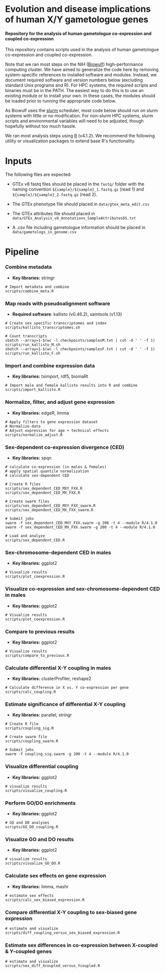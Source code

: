 # Evolution and disease implications of human X/Y gametologue genes

#### Repository for the analysis of human gametologue co-expression and coupled co-expression

This repository contains scripts used in the analysis of human gametologue co-expression and coupled co-expression. 

Note that we ran most steps on the NIH ([Biowulf](https://hpc.nih.gov/)) high-performance computing cluster. We have aimed to generalize the code here by removing system-specific references to installed software and modules. Instead, we document required software and version numbers below (excluding standard Unix programs and R). For HPC systems, the required scripts and binaries must be in the PATH. The easiest way to do this is to use an existing module or to install your own. In these cases, the modules should be loaded prior to running the appropriate code below.

As Biowulf uses the [slurm](https://slurm.schedmd.com/documentation.html) scheduler, most code below should run on slurm systems with little or no modification. For non-slurm HPC systems, slurm scripts and environmental variables will need to be adjusted, though hopefully without too much hassle.

We ran most analysis steps using [R](https://cran.r-project.org/) (v4.1.2). We recommend the following utility or visualization packages to extend base R's functionality.

# Inputs

The following files are expected:

* GTEx v8 fastq files should be placed in the ```fastq/``` folder with the naming convention ```${sample}/${sample}_1.fastq.gz``` (read 1) and ```${sample}/${sample}_2.fastq.gz``` (read 2).

* The GTEx phenotype file should placed in ```data/gtex_meta_edit.csv```

* The GTEx attributes file should placed in ```data/GTEx_Analysis_v8_Annotations_SampleAttributesDS.txt```

* A .csv file including gametologue information should be placed in ```data/gametologs_in_genome.csv```
  
# Pipeline
  
### Combine metadata

* **Key libraries:** stringr

```
# Import metadata and combine
scripts/combine_meta.R
```
### Map reads with pseudoalignment software

* **Required software**: kallisto (v0.46.2), samtools (v1.13)

```
# Create sex specific transcriptomes and index
scripts/kallisto_transcriptomes.sh

# Count transcripts
sbatch --array=1-$(wc -l checkpoints/samplesM.txt | cut -d ' ' -f 1) scripts/run_kallisto_M.sh
sbatch --array=1-$(wc -l checkpoints/samplesF.txt | cut -d ' ' -f 1) scripts/run_kallisto_F.sh
```

### Import and combine expression data

* **Key libraries:** tximport, rdf5, biomaRt

```
# Import male and female kallisto results into R and combine
scripts/import_kallisto.R
```

### Normalize, filter, and adjust gene expression

* **Key libraries:** edgeR, limma

```
# Apply filters to gene expression dataset
# Normalize data
# Adjust expression for age + technical effects
scripts/normalize_adjust.R
```

### Sex-dependent co-expression divergence (CED)

* **Key libraries:** spqn

```
# calculate co-expression (in males & females)
# apply spatial quantile normalization
# calculate sex-dependent CED 

# Create R files
scripts/sex_dependent_CED_MXY_FXX.R
scripts/sex_dependent_CED_MX_FXX.R

# Create swarm files
scripts/sex_dependent_CED_MXY_FXX_swarm.R
scripts/sex_dependent_CED_MX_FXX_swarm.R

# Submit jobs
swarm -f sex_dependent_CED_MXY_FXX.swarm -g 200 -t 4 --module R/4.1.0
swarm -f sex_dependent_CED_MX_FXX.swarm -g 200 -t 4 --module R/4.1.0

# Load and analyze
scripts/sex_dependent_CED.R
```

### Sex-chromosome-dependent CED in males 

* **Key libraries:** ggplot2

```
# Visualize results
scripts/plot_coexpression.R
```

### Visualize co-expression and sex-chromosome-dependent CED in males 

* **Key libraries:** ggplot2

```
# Visualize results
scripts/plot_coexpression.R
```

### Compare to previous results 

* **Key libraries:** ggplot2

```
# Visualize results
scripts/compare_to_previous.R
```

### Calculate differential X-Y coupling in males

* **Key libraries:** clusterProfiler, reshape2

```
# Calculate difference in X vs. Y co-expression per gene
scripts/calc_coupling.R
```

### Estimate significance of differential X-Y coupling 

* **Key libraries:** parallel, stringr

```
# Create R file
scripts/coupling_sig.R

# Create swarm file
scripts/coupling_swarm.R

# Submit jobs
swarm -f coupling_sig.swarm -g 200 -t 4 --module R/4.1.0
```

### Visualize differential coupling 

* **Key libraries:** ggplot2

```
# visualize results
scripts/visualize_coupling.R
```

### Perform GO/DO enrichments 

* **Key libraries:** ggplot2

```
# GO and DO analyses
scripts/GO_DO_coupling.R
```

### Visualize GO and DO results 

* **Key libraries:** ggplot2

```
# visualize results
scripts/visualize_GO_DO.R
```

### Calculate sex effects on gene expression 

* **Key libraries:** limma, mashr

```
# estimate sex effects
scripts/calc_sex_biased_expression.R
```

### Compare differential X-Y coupling to sex-biased gene expression

```
# estimate and visualize
scripts/diff_coupling_versus_sex_biased_expression.R
```

### Estimate sex differences in co-expression between X-coupled & Y-coupled genes

```
# estimate and visualize
scripts/sex_diff_Xcoupled_versus_Ycoupled.R
```


